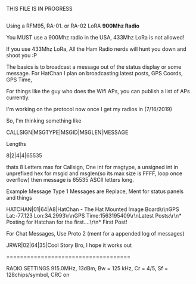 THIS FILE IS IN PROGRESS
##

Using a RFM95, RA-01. or RA-02 LoRA <strong>900Mhz Radio</strong>

You MUST use a 900Mhz radio in the USA, 433Mhz LoRa is not allowed!

If you use 433Mhz LoRa, All the Ham Radio nerds will hunt you down and shoot you :P

The basics is to broadcast a message out of the status display or some message. For HatChan I plan on broadcasting latest posts, GPS Coords, GPS Time, 

For things like the guy who does the Wifi APs, you can publish a list of APs currently.

I'm working on the protocol now once I get my radios in (7/16/2019)


So, I'm thinking something like

CALLSIGN|MSGTYPE|MSGID|MSGLEN|MESSAGE

Lengths

8|2|4|4|65535

thats 8 Letters max for Callsign, One int for msgtype, a unsigned int in unprefixed hex for msgid and msglen(so its max size is FFFF, loop once overflow) then message is 65535 ASCII letters long.

Example Message
Type 1 Messages are Replace, Ment for status panels and things

HATCHAN|01|64|A8|HatChan - The Hat Mounted Image Board\r\nGPS Lat:-77.123 Lon:34.2993\r\nGPS Time:1563195409\r\nLatest Posts:\r\n* Posting for Hatchan for the first....\r\n* First Post!

For Chat Messages, Use Proto 2 (ment for a appended log of messages)

JRWR|02|64|35|Cool Story Bro, I hope it works out

====================================

RADIO SETTINGS
915.0MHz, 13dBm, Bw = 125 kHz, Cr = 4/5, Sf = 128chips/symbol, CRC on

